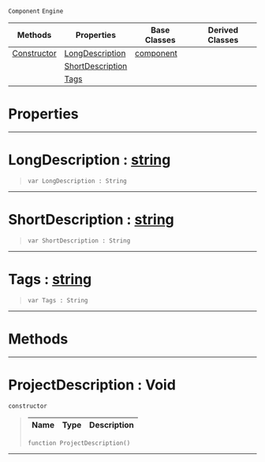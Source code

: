  `Component` `Engine`



|Methods|Properties|Base Classes|Derived Classes|
|---|---|---|---|
|[ Constructor](https://github.com/ZilchEngine/ZilchDocs/blob/master/code_reference/class_reference/projectdescription.markdown#projectdescription-void)|[ LongDescription](https://github.com/ZilchEngine/ZilchDocs/blob/master/code_reference/class_reference/projectdescription.markdown#longdescription-zilch-eng)|[component](https://github.com/ZilchEngine/ZilchDocs/blob/master/code_reference/class_reference/component.markdown)| |
| |[ ShortDescription](https://github.com/ZilchEngine/ZilchDocs/blob/master/code_reference/class_reference/projectdescription.markdown#shortdescription-zilch-en)| | |
| |[ Tags](https://github.com/ZilchEngine/ZilchDocs/blob/master/code_reference/class_reference/projectdescription.markdown#tags-zilch-engine-documen)| | |


 #  Properties


---  
 #  LongDescription : [string](https://github.com/ZilchEngine/ZilchDocs/blob/master/code_reference/nada_base_types/string.markdown)

> 
> ``` lang=cpp, name=Nada
> var LongDescription : String


---  
 #  ShortDescription : [string](https://github.com/ZilchEngine/ZilchDocs/blob/master/code_reference/nada_base_types/string.markdown)

> 
> ``` lang=cpp, name=Nada
> var ShortDescription : String


---  
 #  Tags : [string](https://github.com/ZilchEngine/ZilchDocs/blob/master/code_reference/nada_base_types/string.markdown)

> 
> ``` lang=cpp, name=Nada
> var Tags : String


---  
 #  Methods


---  
 #  ProjectDescription : Void

 `constructor`

> 
> |Name|Type|Description|
> |---|---|---|
> ``` lang=cpp, name=Nada
> function ProjectDescription()
> ``` 


---  
 

 